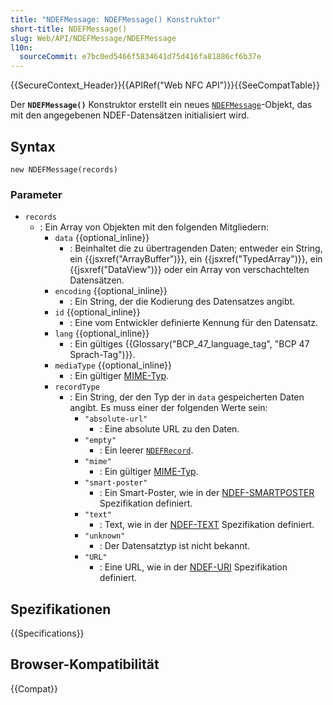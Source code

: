 ```yaml
---
title: "NDEFMessage: NDEFMessage() Konstruktor"
short-title: NDEFMessage()
slug: Web/API/NDEFMessage/NDEFMessage
l10n:
  sourceCommit: e7bc0ed5466f5834641d75d416fa81886cf6b37e
---
```


{{SecureContext_Header}}{{APIRef("Web NFC API")}}{{SeeCompatTable}}

Der **`NDEFMessage()`** Konstruktor erstellt ein neues [`NDEFMessage`](/de/docs/Web/API/NDEFMessage)-Objekt, das mit den angegebenen NDEF-Datensätzen initialisiert wird.

## Syntax

```js-nolint
new NDEFMessage(records)
```

### Parameter

- `records`
  - : Ein Array von Objekten mit den folgenden Mitgliedern:
    - `data` {{optional_inline}}
      - : Beinhaltet die zu übertragenden Daten; entweder ein String, ein {{jsxref("ArrayBuffer")}}, ein {{jsxref("TypedArray")}}, ein {{jsxref("DataView")}} oder ein Array von verschachtelten Datensätzen.
    - `encoding` {{optional_inline}}
      - : Ein String, der die Kodierung des Datensatzes angibt.
    - `id` {{optional_inline}}
      - : Eine vom Entwickler definierte Kennung für den Datensatz.
    - `lang` {{optional_inline}}
      - : Ein gültiges {{Glossary("BCP_47_language_tag", "BCP 47 Sprach-Tag")}}.
    - `mediaType` {{optional_inline}}
      - : Ein gültiger [MIME-Typ](/de/docs/Web/HTTP/Guides/MIME_types).
    - `recordType`
      - : Ein String, der den Typ der in `data` gespeicherten Daten angibt. Es muss einer der folgenden Werte sein:
        - `"absolute-url"`
          - : Eine absolute URL zu den Daten.
        - `"empty"`
          - : Ein leerer [`NDEFRecord`](/de/docs/Web/API/NDEFRecord).
        - `"mime"`
          - : Ein gültiger [MIME-Typ](/de/docs/Web/HTTP/Guides/MIME_types).
        - `"smart-poster"`
          - : Ein Smart-Poster, wie in der [NDEF-SMARTPOSTER](https://w3c.github.io/web-nfc/#bib-ndef-smartposter) Spezifikation definiert.
        - `"text"`
          - : Text, wie in der [NDEF-TEXT](https://w3c.github.io/web-nfc/#bib-ndef-text) Spezifikation definiert.
        - `"unknown"`
          - : Der Datensatztyp ist nicht bekannt.
        - `"URL"`
          - : Eine URL, wie in der [NDEF-URI](https://w3c.github.io/web-nfc/#bib-ndef-uri) Spezifikation definiert.

## Spezifikationen

{{Specifications}}

## Browser-Kompatibilität

{{Compat}}

